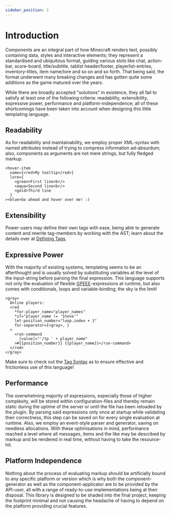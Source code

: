 ```yaml
---
sidebar_position: 1
---
```


# Introduction

Components are an integral part of how Minecraft renders text, possibly containing data, styles and interactive elements; they represent a standardised and ubiquitous format, guiding various slots like chat, action-bar, score-board, title/subtitle, tablist header/footer, playerlist-entries, inventory-titles, item name/lore and so on and so forth. That being said, the format underwent many breaking changes and has gotten quite some additions as the game matured over the years.

While there are broadly accepted "solutions" in existence, they all fail to satisfy at least one of the following criteria: readability, extensibility, expressive power, performance and platform-independence; all of these shortcomings have been taken into account when designing this little templating language.

## Readability

As for readability and maintainability, we employ proper XML-syntax with named attributes instead of trying to compress information ad-absurdum; also, components as arguments are not mere strings, but fully fledged markup.

```component-markup
<hover-item
  name={<red>My tooltip</red>}
  lore={
    <green>First line<br/>
    <aqua>Second line<br/>
    <gold>Third line
  }
><blue>Go ahead and hover over me! :)
```

## Extensibility

Power-users may define their own tags with ease, being able to generate content and rewrite tag-members by working with the AST; learn about the details over at [Defining Tags](./defining_tags.md).

## Expressive Power

With the majority of existing systems, templating seems to be an afterthought and is usually solved by substituting variables at the level of the input-string before parsing the final expression. This language supports not only the evaluation of flexible [GPEEE](https://github.com/BlvckBytes/GPEEE)-expressions at runtime, but also comes with conditionals, loops and variable-binding; the sky is the limit!

```component-markup
<gray>
  Online players:
  <red
    *for-player_name="player_names"
    *if="player_name != 'Steve'"
    let-position_number="loop.index + 1"
    for-separator={<gray>, }
  >
    <run-command
      [value]="'/tp ' + player_name"
    >#{{position_number}} {{player_name}}</run-command>
  </red>
</gray>
```

Make sure to check out the [Tag Syntax](./tag_syntax.md) as to ensure effective and frictionless use of this language!

## Performance

The overwhelming majority of expressions, especially those of higher complexity, will be stored within configuration-files and thereby remain static during the uptime of the server or until the file has been reloaded by the plugin. By parsing said expressions only once at startup while validating their correctness, this step can be saved on for every single evaluation at runtime. Also, we employ an event-style parser and generator, saving on needless allocations. With these optimisations in mind, performance reached a level where all messages, items and the like may be described by markup and be rendered in real time, without having to take the resource-hit.

## Platform Independence

Nothing about the process of evaluating markup should be artificially bound to any specific platform or version which is why both the component-generator as well as the component-applicator are to be provided by the API-user, all with a range of ready-to-use implementations being at their disposal. This library is designed to be shaded into the final project, keeping the footprint minimal and not causing the headache of having to depend on the platform providing crucial features.
